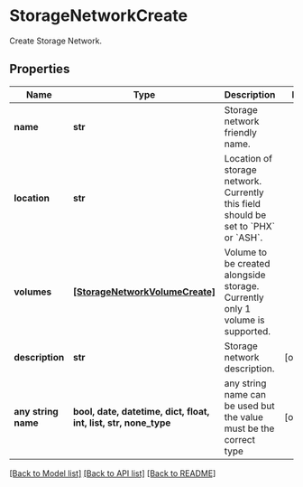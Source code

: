 # StorageNetworkCreate

Create Storage Network.

## Properties
Name | Type | Description | Notes
------------ | ------------- | ------------- | -------------
**name** | **str** | Storage network friendly name. | 
**location** | **str** | Location of storage network. Currently this field should be set to &#x60;PHX&#x60; or &#x60;ASH&#x60;. | 
**volumes** | [**[StorageNetworkVolumeCreate]**](StorageNetworkVolumeCreate.md) | Volume to be created alongside storage. Currently only 1 volume is supported. | 
**description** | **str** | Storage network description. | [optional] 
**any string name** | **bool, date, datetime, dict, float, int, list, str, none_type** | any string name can be used but the value must be the correct type | [optional]

[[Back to Model list]](../README.md#documentation-for-models) [[Back to API list]](../README.md#documentation-for-api-endpoints) [[Back to README]](../README.md)


